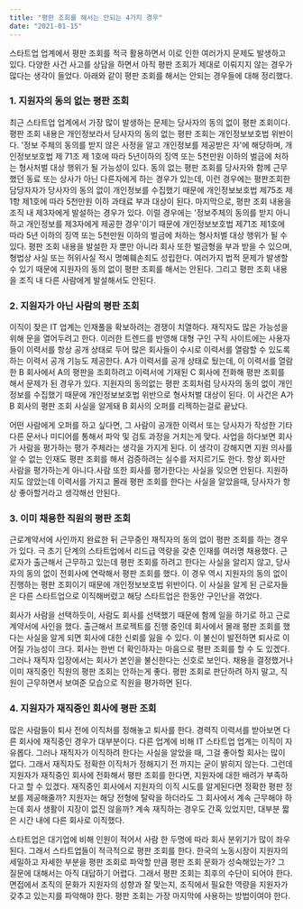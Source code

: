 ```yaml
---
title: "평판 조회를 해서는 안되는 4가지 경우"  
date: "2021-01-15"
---
```




스타트업 업계에서 평판 조회를 적극 활용하면서 이로 인한 여러가지 문제도 발생하고 있다. 다양한 사건 사고를 상담을 하면서 아직 평판 조회가 제대로 이뤄지지 않는 경우가 많다는 생각이 들었다. 아래와 같이 평판 조회를 해서는 안되는 경우들에 대해 정리했다. 



### 1. 지원자의 동의 없는 평판 조회

최근 스타트업 업계에서 가장 많이 발생하는 문제는 당사자의 동의 없이 평판 조회이다. 평판 조회 내용은 개인정보라서 당사자의 동의 없는 평판 조회는 개인정보보호법 위반이다. '정보 주체의 동의를 받지 않은 사정을 알고 개인정보를 제공받은 자'에 해당하며, 개인정보보호법 제 71조 제 1호에 따라 5년이하의 징역 또는 5천만원 이하의 벌금에 처하는 형사처벌 대상 행위가 될 가능성이 있다. 동의 없는 평판 조회를 당사자와 함께 근무했던 동료 또는 상사가 아닌 다른자에게 하는 경우가 있는데, 이런 경우에는 평판조회한 담당자자가 당사자의 동의 없이 개인정보를 수집했기 때문에 개인정보보호법 제75조 제1항 제1호에 따라 5천만원 이하 과태료 부과 대상이 된다. 마지막으로, 평판 조회 내용을 조직 내 제3자에게 발설하는 경우가 있다. 이럴 경우에는 '정보주체의 동의를 받지 아니하고 개인정보를 제3자에게 제공한 경우'이기 때문에 개인정보보호법 제71조 제1호에 따라 5년 이하의 징역 또는 5천만원 이하의 벌금에 처하는 형사처벌 대상 행위가 될 수 있다. 평판 조회 내용을 발설한 자 뿐만 아니라 회사 또한 벌금형을 부과 받을 수 있으며, 형법상 사실 또는 허위사실 적시 명예훼손죄도 성립한다. 여러가지 법적 문제가 발생할 수 있기 때문에 지원자의 동의 없이 평판 조회를 해서는 안된다. 그리고 평판 조회 내용을 조직 내 다른 사람에게 발설해서도 안된다.



### 2. 지원자가 아닌 사람의 평판 조회

이직이 잦은 IT 업계는 인재풀을 확보하려는 경쟁이 치열하다. 재직자도 많은 가능성을 위해 문을 열어두려고 한다. 이러한 트렌드를 반영해 대형 구인 구직 사이트에는 사용자들이 이력서를 항상 공개 상태로 두어 많은 회사들이 수시로 이력서를 열람할 수 있도록 하는 이력서 공개 기능도 제공한다. A가 이력서를 공개 상태로 뒀는데, 이 이력서를 열람한 B 회사에서 A의 평판을 조회하려고 이력서에 기재된 C 회사에 전화해 평판 조회를 해서 문제가 된 경우가 있다. 지원자의 동의없는 평판 조회처럼 당사자의 동의 없이 개인정보를 수집했기 때문에 개인정보보호법 위반으로 형사처벌 대상이 된다. 이 사건은 A가 B 회사의 평판 조회 사실을 알게돼 B 회사의 오퍼를 리젝하는걸로 끝났다.

어떤 사람에게 오퍼를 하고 싶다면, 그 사람이 공개한 이력서 또는 당사자가 작성한 기타 다른 문서나 미디어를 통해서 파악 및 검토 과정을 거치는게 맞다. 사업을 하다보면 회사가 사람을 평가하는 평가 주체라는 생각을 가지게 된다. 이 생각이 강해지면 지원 의사를 알 수 없는 인재도 평판 조회를 해서 검증하려는 실수를 저지르기도 한다. 항상 회사만 사람을 평가하는게 아니다.사람 또한 회사를 평가한다는 사실을 잊으면 안된다. 지원하지도 않았는데 이력서를 가지고 몰래 평판 조회를 한다는 사실을 알았을때, 당사자가 항상 좋아할거라고 생각해선 안된다.



### 3. 이미 채용한 직원의 평판 조회

근로계약서에 사인까지 완료한 뒤 근무중인 재직자의 동의 없이 평판 조회를 하는 경우가 있다. 극 초기 단계의 스타트업에서 리드급 역량을 갖춘 인재를 여러명 채용했다. 근로자가 출근해서 근무하고 있는데 평판 조회를 하려고 한다는 사실을 알리지 않고, 당사자의 동의 없이 전회사에 연락해서 평판 조회를 했다. 이 경우 역시 지원자의 동의 없이 진행하는 평판 조회이기 때문에 개인정보보호법 위반이다. 이 사실을 알게 된 근로자들은 다른 스타트업으로 이직해버렸고 해당 스타트업은 한동안 구인난을 겪었다. 

회사가 사람을 선택하듯이, 사람도 회사를 선택했기 때문에 함께 일을 하기로 하고 근로계약서에 사인을 했다. 출근해서 프로젝트를 진행 중인데 회사에서 몰래 평판 조회를 했다는 사실을 알게 되면 회사에 대한 신뢰를 잃을 수 있다. 이 불신이 발전하면 퇴사로 이어질 가능성이 크다. 회사는 한번 더 확인하자는 마음으로 평판 조회를 할 수 도 있겠다. 그러나 재직자 입장에서는 회사가 본인을 불신한다는 신호로 보인다. 채용을 결정했거나 이미 재직중인 직원의 평판 조회는 안하는게 좋다. 평판 조회로 판단하려 하지 말고, 직원이 근무하면서 보여준 모습으로 직원을 평가하면 된다.



### 4. 지원자가 재직중인 회사에 평판 조회

많은 사람들이 퇴사 전에 이직처를 정해놓고 퇴사를 한다. 경력직 이력서를 받아보면 다른 회사에 재직중인 경우가 대부분이다. 다른 업계에 비해 IT 스타트업 업계는 이직이 자유롭다. 그러나 재직자가 이직하려 한다는 사실을 알았을 때, 그걸 좋아할 회사는 많이 없다. 그래서 재직자도 정확한 이직처가 정해지기 전 까지는 굳이 밝히지 않는다. 그런데 지원자가 재직중인 회사에 전화해서 평판 조회를 한다면, 지원자에 대한 배려가 부족하다고 할 수 있겠다. 재직중인 회사에서 지원자의 이직 시도를 알게된다면 정확한 평판 정보를 제공해줄까? 지원자는 해당 전형에 탈락을 하더라도 그 회사에서 계속 근무해야 하는데 회사 생활이 지장이 없진 않을까? 계속 재직하는 경우도 간혹 있었지만, 대부분 짧은 시간 내에 다른 회사로 이직했다. 



스타트업은 대기업에 비해 인원이 적어서 사람 한 두명에 따라 회사 분위기가 많이 좌우된다. 그래서 스타트업들이 적극적으로 평판 조회를 한다. 한국의 노동시장이 지원자의 세밀하고 자세한 부분을 평판 조회로 파악할 만큼 평판 조회 문화가 성숙해있는가? 그 질문에 대해서는 아직 대답하기 어렵다. 그래서 평판 조회는 최후의 수단이 되어야 한다. 면접에서 조직의 문화가 지원자의 성향과 잘 맞는지, 조직에서 필요한 역량을 지원자가 갖추고 있는지를 파악해야 한다. 평판 조회는 가장 마지막에 사용하는 방법이여야 한다. 



